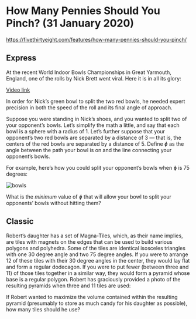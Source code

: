 # How Many Pennies Should You Pinch? (31 January 2020)

https://fivethirtyeight.com/features/how-many-pennies-should-you-pinch/

## Express

At the recent World Indoor Bowls Championships in Great Yarmouth, England, one of the rolls by Nick Brett went viral.
Here it is in all its glory:

[Video link](https://twitter.com/SportsCenter/status/1220355057503363072)

In order for Nick’s green bowl to split the two red bowls, he needed expert precision in both the speed of the roll and its final angle of approach.

Suppose you were standing in Nick’s shoes, and you wanted to split two of your opponent’s bowls.
Let’s simplify the math a little, and say that each bowl is a sphere with a radius of 1.
Let’s further suppose that your opponent’s two red bowls are separated by a distance of 3 — that is, the centers of the red bowls are separated by a distance of 5.
Define *ɸ* as the angle between the path your bowl is on and the line connecting your opponent’s bowls.

For example, here’s how you could split your opponent’s bowls when ɸ is 75 degrees:

![bowls](../blob/master/2020-01-31/bowls.gif)

What is the *minimum* value of *ɸ* that will allow your bowl to split your opponents’ bowls without hitting them?

## Classic

Robert’s daughter has a set of Magna-Tiles, which, as their name implies, are tiles with magnets on the edges that can be used to build various polygons and polyhedra.
Some of the tiles are identical isosceles triangles with one 30 degree angle and two 75 degree angles.
If you were to arrange 12 of these tiles with their 30 degree angles in the center, they would lay flat and form a regular dodecagon.
If you were to put fewer (between three and 11) of those tiles together in a similar way, they would form a pyramid whose base is a regular polygon.
Robert has graciously provided a photo of the resulting pyramids when three and 11 tiles are used:

If Robert wanted to maximize the volume contained within the resulting pyramid (presumably to store as much candy for his daughter as possible), how many tiles should he use?
